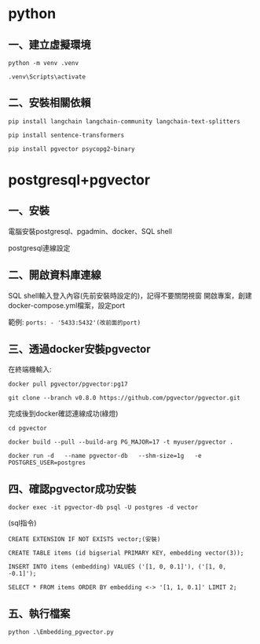 # python

## 一、建立虛擬環境
`python -m venv .venv`

`.venv\Scripts\activate`

## 二、安裝相關依賴
`pip install langchain langchain-community langchain-text-splitters`

`pip install sentence-transformers`

`pip install pgvector psycopg2-binary`

# postgresql+pgvector

## 一、安裝
電腦安裝postgresql、pgadmin、docker、SQL shell

postgresql連線設定

## 二、開啟資料庫連線  
SQL shell輸入登入內容(先前安裝時設定的)，記得不要關閉視窗
開啟專案，創建docker-compose.yml檔案，設定port

範例:
    ``ports:
      - '5433:5432'(改前面的port)``


## 三、透過docker安裝pgvector
在終端機輸入:

`docker pull pgvector/pgvector:pg17`

`git clone --branch v0.8.0 https://github.com/pgvector/pgvector.git`

完成後到docker確認連線成功(綠燈)

`cd pgvector`

`docker build --pull --build-arg PG_MAJOR=17 -t myuser/pgvector .`

`docker run -d   --name pgvector-db   --shm-size=1g   -e POSTGRES_USER=postgres`



## 四、確認pgvector成功安裝
`docker exec -it pgvector-db psql -U postgres -d vector`

(sql指令)

`CREATE EXTENSION IF NOT EXISTS vector;(安裝)`

`CREATE TABLE items (id bigserial PRIMARY KEY, embedding vector(3));`

`INSERT INTO items (embedding) VALUES ('[1, 0, 0.1]'), ('[1, 0, -0.1]');`

`SELECT * FROM items ORDER BY embedding <-> '[1, 1, 0.1]' LIMIT 2;`


## 五、執行檔案
`python .\Embedding_pgvector.py`
